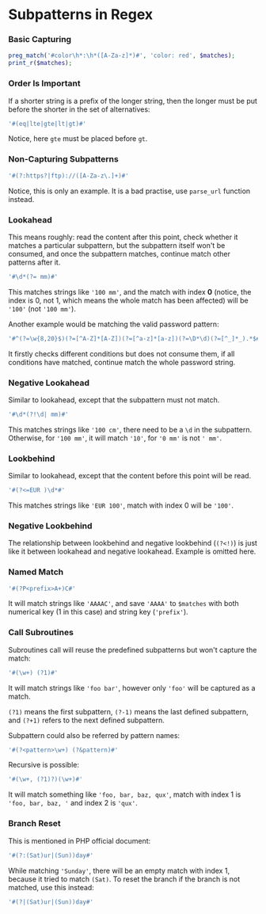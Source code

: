 # Subpatterns in Regex

### Basic Capturing

  ```php
preg_match('#color\h*:\h*([A-Za-z]*)#', 'color: red', $matches);
print_r($matches);
  ```

### Order Is Important

If a shorter string is a prefix of the longer string, then the longer must be put before the shorter in the set of alternatives:

  ```php
'#(eq|lte|gte|lt|gt)#'
  ```

Notice, here `gte` must be placed before `gt`.

### Non-Capturing Subpatterns

  ```php
'#(?:https?|ftp)://([A-Za-z\.]+)#'
  ```

Notice, this is only an example. It is a bad practise, use `parse_url` function instead.

### Lookahead

This means roughly: read the content after this point, check whether it matches a particular subpattern, but the subpattern itself won't be consumed, and once the subpattern matches, continue match other patterns after it.

  ```php
'#\d*(?= mm)#'
  ```

This matches strings like `'100 mm'`, and the match with index __0__ (notice, the index is 0, not 1, which means the whole match has been affected) will be `'100'` (not `'100 mm'`).

Another example would be matching the valid password pattern:

  ```php
'#^(?=\w{8,20}$)(?=[^A-Z]*[A-Z])(?=[^a-z]*[a-z])(?=\D*\d)(?=[^_]*_).*$#'
  ```

It firstly checks different conditions but does not consume them, if all conditions have matched, continue match the whole password string.

### Negative Lookahead

Similar to lookahead, except that the subpattern must not match.

  ```php
'#\d*(?!\d| mm)#'
  ```

This matches strings like `'100 cm'`, there need to be a `\d` in the subpattern. Otherwise, for `'100 mm'`, it will match `'10'`, for `'0 mm'` is not `' mm'`.

### Lookbehind

Similar to lookahead, except that the content before this point will be read.

  ```php
'#(?<=EUR )\d*#'
  ```

This matches strings like `'EUR 100'`, match with index 0 will be `'100'`.

### Negative Lookbehind

The relationship between lookbehind and negative lookbehind (`(?<!)`) is just like it between lookahead and negative lookahead. Example is omitted here.

### Named Match

  ```php
'#(?P<prefix>A+)C#'
  ```

It will match strings like `'AAAAC'`, and save `'AAAA'` to `$matches` with both numerical key (1 in this case) and string key (`'prefix'`).

### Call Subroutines

Subroutines call will reuse the predefined subpatterns but won't capture the match:

  ```php
'#(\w+) (?1)#'
  ```

It will match strings like `'foo bar'`, however only `'foo'` will be captured as a match.

`(?1)` means the first subpattern, `(?-1)` means the last defined subpattern, and `(?+1)` refers to the next defined subpattern.

Subpattern could also be referred by pattern names:

  ```php
'#(?<pattern>\w+) (?&pattern)#'
  ```

Recursive is possible:

  ```php
'#(\w+, (?1)?)(\w+)#'
  ```

It will match something like `'foo, bar, baz, qux'`, match with index 1 is `'foo, bar, baz, '` and index 2 is `'qux'`.

### Branch Reset

This is mentioned in PHP official document:

  ```php
'#(?:(Sat)ur|(Sun))day#'
  ```

While matching `'Sunday'`, there will be an empty match with index 1, because it tried to match `(Sat)`. To reset the branch if the branch is not matched, use this instead:

  ```php
'#(?|(Sat)ur|(Sun))day#'
  ```

